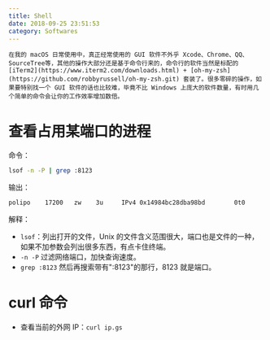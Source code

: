 ```yaml
---
title: Shell
date: 2018-09-25 23:51:53
category: Softwares
---
```


    在我的 macOS 日常使用中，真正经常使用的 GUI 软件不外乎 Xcode、Chrome、QQ、SourceTree等，其他的操作大部分还是基于命令行来的，命令行的软件当然是标配的 [iTerm2](https://www.iterm2.com/downloads.html) + [oh-my-zsh](https://github.com/robbyrussell/oh-my-zsh.git) 套装了。很多零碎的操作，如果要特别找一个 GUI 软件的话也比较难，毕竟不比 Windows 上庞大的软件数量，有时用几个简单的命令会让你的工作效率增加数倍。

# 查看占用某端口的进程

命令：

```bash
lsof -n -P | grep :8123
```

输出：

```bash
polipo    17200   zw    3u     IPv4 0x14984bc28dba98bd        0t0      TCP 127.0.0.1:8123 (LISTEN)
```

解释：

- `lsof`：列出打开的文件，Unix 的文件含义范围很大，端口也是文件的一种，如果不加参数会列出很多东西，有点卡住终端。
- `-n -P` 过滤网络端口，加快查询速度。
- `grep :8123` 然后再搜索带有":8123"的那行，8123 就是端口。

# curl 命令

- 查看当前的外网 IP：`curl ip.gs`
